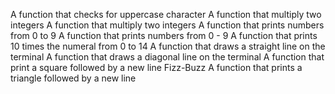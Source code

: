 A function that checks for uppercase character
A function that multiply two integers
A function that multiply two integers
A function that prints numbers from 0 to 9
A function that prints numbers from 0 - 9
A function that prints 10 times the numeral from 0 to 14
A function that draws a straight line on the terminal
A function that draws a diagonal line on the terminal
A function that print a square followed by a new line
Fizz-Buzz
A function that prints a triangle followed by a new line
